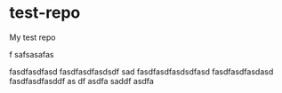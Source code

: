 # test-repo
My test repo





f
safsasafas


fasdfasdfasd
fasdfasdfasdsdf
sad
fasdfasdfasdsdfasd
fasdfasdfasdasd
fasdfasdfasddf
as
df
asdfa
saddf
asdfa
